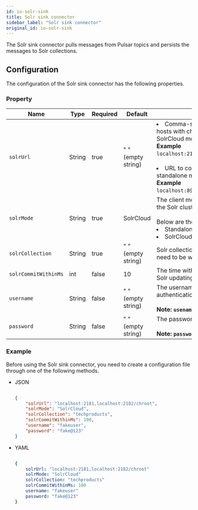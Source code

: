```yaml
---
id: io-solr-sink
title: Solr sink connector
sidebar_label: "Solr sink connector"
original_id: io-solr-sink
---
```


The Solr sink connector pulls messages from Pulsar topics
and persists the messages to Solr collections.



## Configuration

The configuration of the Solr sink connector has the following properties.



### Property

| Name | Type|Required | Default | Description
|------|----------|----------|---------|-------------|
| `solrUrl` | String|true|" " (empty string) | <li>Comma-separated zookeeper hosts with chroot used in the SolrCloud mode. <br />**Example**<br />`localhost:2181,localhost:2182/chroot` <br /><br /></li><li>URL to connect to Solr used in standalone mode. <br />**Example**<br />`localhost:8983/solr` </li>|
| `solrMode` | String|true|SolrCloud| The client mode when interacting with the Solr cluster. <br /><br />Below are the available options:<br /><li>Standalone<br /></li><li> SolrCloud</li>|
| `solrCollection` |String|true| " " (empty string) | Solr collection name to which records need to be written. |
| `solrCommitWithinMs` |int| false|10 | The time within million seconds for Solr updating commits.|
| `username` |String|false|  " " (empty string) | The username for basic authentication.<br /><br />**Note: `usename` is case-sensitive.** |
| `password` | String|false|  " " (empty string) | The password for basic authentication. <br /><br />**Note: `password` is case-sensitive.** |



### Example

Before using the Solr sink connector, you need to create a configuration file through one of the following methods.

* JSON

  ```json

  {
      "solrUrl": "localhost:2181,localhost:2182/chroot",
      "solrMode": "SolrCloud",
      "solrCollection": "techproducts",
      "solrCommitWithinMs": 100,
      "username": "fakeuser",
      "password": "fake@123"
  }

  ```

* YAML

  ```yaml

  {
      solrUrl: "localhost:2181,localhost:2182/chroot"
      solrMode: "SolrCloud"
      solrCollection: "techproducts"
      solrCommitWithinMs: 100
      username: "fakeuser"
      password: "fake@123"
  }

  ```

